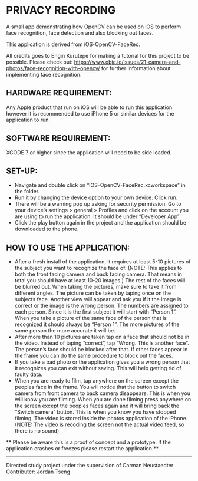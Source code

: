 # PRIVACY RECORDING

A small app demonstrating how OpenCV can be used on iOS to perform face recognition, face detection and also blocking out faces.

This application is derived from iOS-OpenCV-FaceRec.

All credits goes to Engin Kurutepe for making a tutorial for this project to be possible. Please check out: https://www.objc.io/issues/21-camera-and-photos/face-recognition-with-opencv/ for further information about implementing face recognition. 

## HARDWARE REQUIREMENT:
Any Apple product that run on iOS will be able to run this application however it is recommended to use iPhone 5 or similar devices for the application to run.

## SOFTWARE REQUIREMENT:
XCODE 7 or higher since the application will need to be side loaded.  

## SET-UP:
* Navigate and double click on “iOS-OpenCV-FaceRec.xcworkspace” in the folder.
* Run it by changing the device option to your own device. Click run.
* There will be a warning pop up asking for security permission. Go to your device’s settings  > general > Profiles and click on the account you are using to run the application. It should be under “Developer App”
* Click the play button again in the project and the application should be downloaded to the phone.

## HOW TO USE THE APPLICATION:
* After a fresh install of the application, it requires at least 5-10 pictures of the subject you want to recognize the face of. (NOTE: This applies to both the front facing camera and back facing camera. That means in total you should have at least 10-20 images.) The rest of the faces will be blurred out. When taking the pictures, make sure to take it from different angles. The picture can be taken by taping once on the subjects face. Another view will appear and ask you if it the image is correct or the image is the wrong person. The numbers are assigned to each person. Since it is the first subject it will start with “Person 1”. When you take a picture of the same face of the person that is recognized it should always be “Person 1”.  The more pictures of the same person the more accurate it will be. 
* After more than 10 pictures are taken tap on a face that should not be in the video. Instead of taping “correct”, tap “Wrong. This is another face”. The person’s face should be blocked after that. If other faces appear in the frame you can do the same procedure to block out the faces.
* If you take a bad photo or the application gives you a wrong person that it recognizes you can exit without saving. This will help getting rid of faulty data.
* When you are ready to film, tap anywhere on the screen except the peoples face in the frame. You will notice that the button to switch camera from front camera to back camera disappears. This is when you will know you are filming. When you are done filming press anywhere on the screen except the peoples faces again and it will bring back the “Switch camera” button. This is when you know you have stopped filming. The video is stored inside the photos application of the iPhone. (NOTE: The video is recoding the screen not the actual video feed, so there is no sound)

** Please be aware this is a proof of concept and a prototype. If the application crashes or freezes please restart the application.**
___

Directed study project under the supervision of Carman Neustaedter <br />
Contributer: Jordan Tseng

